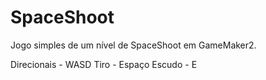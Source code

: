 # SpaceShoot
Jogo simples de um nível de SpaceShoot em GameMaker2.

Direcionais - WASD
Tiro - Espaço
Escudo - E
